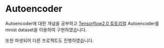 # Autoencoder
Autoencoder에 대한 개념을 공부하고
[Tensorflow2.0 튜토리얼](https://www.tensorflow.org/tutorials/generative/autoencoder) Autoencoder를 mnist dataset을 이용하여 구현하였습니다.

또한 파생되어 다른 프로젝트도 진행하였습니다.
